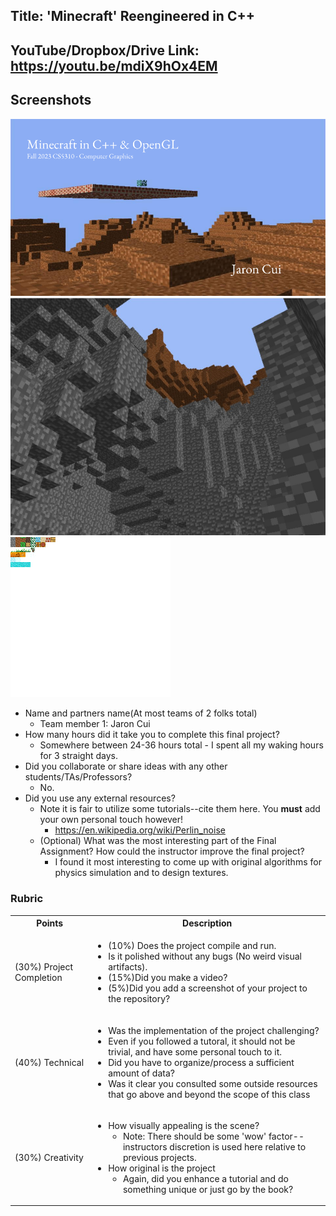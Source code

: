 ## Title: 'Minecraft' Reengineered in C++

## YouTube/Dropbox/Drive Link: https://youtu.be/mdiX9hOx4EM

## Screenshots
<img src="./part1/media/thumbnail.png">
<img src="./part1/media/cave.jpg">
<img src="./part1/media/textures.png">

* Name and partners name(At most teams of 2 folks total)
  * Team member 1: Jaron Cui
* How many hours did it take you to complete this final project?
  - Somewhere between 24-36 hours total - I spent all my waking hours for 3 straight days.
* Did you collaborate or share ideas with any other students/TAs/Professors?
  - No.
* Did you use any external resources? 
  * Note it is fair to utilize some tutorials--cite them here. You **must** add your own personal touch however!
    - https://en.wikipedia.org/wiki/Perlin_noise
  * (Optional) What was the most interesting part of the Final Assignment? How could the instructor improve the final project?
    - I found it most interesting to come up with original algorithms for physics simulation and to design textures.

### Rubric

<table>
  <tbody>
    <tr>
      <th>Points</th>
      <th align="center">Description</th>
    </tr>
    <tr>
      <td>(30%) Project Completion</td>
     <td align="left"><ul><li>(10%) Does the project compile and run.</li><li>Is it polished without any bugs (No weird visual artifacts).</li><li>(15%)Did you make a video?</li><li>(5%)Did you add a screenshot of your project to the repository?</li></ul></td>
    </tr>
    <tr>
      <td>(40%) Technical</td>
      <td align="left"><ul><li>Was the implementation of the project challenging?</li><li>Even if you followed a tutoral, it should not be trivial, and have some personal touch to it.</li><li>Did you have to organize/process a sufficient amount of data?</li><li>Was it clear you consulted some outside resources that go above and beyond the scope of this class</li></ul></td>
    </tr>
    <tr>
      <td>(30%) Creativity</td>
      <td align="left"><ul><li>How visually appealing is the scene?<ul><li>Note: There should be some 'wow' factor--instructors discretion is used here relative to previous projects.</li></ul></li><li>How original is the project<ul><li>Again, did you enhance a tutorial and do something unique or just go by the book?</li></ul></li></ul></td>
    </tr>
  </tbody>
</table>
